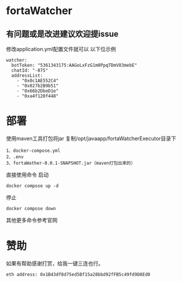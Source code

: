 # fortaWatcher
## 有问题或是改进建议欢迎提issue
修改application.yml配置文件就可以
以下位示例
```
watcher:
  botToken: "5361343175:AAGoLxFzG1m0PpqTDmV83mebE"
  chatId: "-875"
  addressList:
    - "0x0c1AE552C4"
    - "0x027b2B9b51"
    - "0x66b2DbeD1e"
    - "0xa4f120f448"
```

# 部署
使用maven工具打包将jar
复制/opt/javaapp/fortaWatcherExecutor目录下
```
1、docker-compose.yml
2、.env
3、fortaWather-0.0.1-SNAPSHOT.jar（maven打包出来的）
```
直接使用命令
启动
```
docker compose up -d 
```
停止
```
docker compose down
```
其他更多命令参考官网

# 赞助
如果有帮助感谢打赏，给我一键三连也行。
```
eth address: 0x1B43df8d75ed5Bf15a28bbd92fFB5c49fd9D8Ed0
```